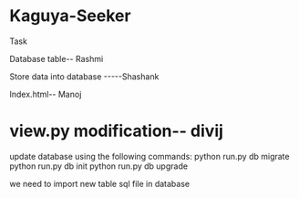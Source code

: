 # Kaguya-Seeker

Task

Database table-- Rashmi 

Store data into database -----Shashank 

Index.html-- Manoj

view.py modification-- divij
========
update database using the following commands:
python run.py db migrate 
python run.py db init
python run.py db upgrade

we need to import new table sql file in database

